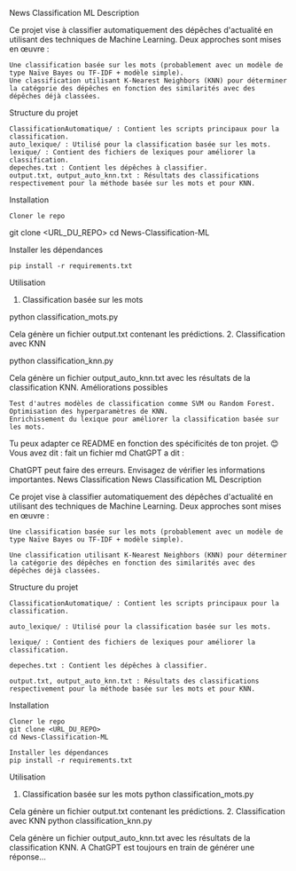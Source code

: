 News Classification ML
Description

Ce projet vise à classifier automatiquement des dépêches d'actualité en utilisant des techniques de Machine Learning. Deux approches sont mises en œuvre :

    Une classification basée sur les mots (probablement avec un modèle de type Naïve Bayes ou TF-IDF + modèle simple).
    Une classification utilisant K-Nearest Neighbors (KNN) pour déterminer la catégorie des dépêches en fonction des similarités avec des dépêches déjà classées.

Structure du projet

    ClassificationAutomatique/ : Contient les scripts principaux pour la classification.
    auto_lexique/ : Utilisé pour la classification basée sur les mots.
    lexique/ : Contient des fichiers de lexiques pour améliorer la classification.
    depeches.txt : Contient les dépêches à classifier.
    output.txt, output_auto_knn.txt : Résultats des classifications respectivement pour la méthode basée sur les mots et pour KNN.

Installation

    Cloner le repo

git clone <URL_DU_REPO>
cd News-Classification-ML

Installer les dépendances

    pip install -r requirements.txt

Utilisation
1. Classification basée sur les mots

python classification_mots.py

Cela génère un fichier output.txt contenant les prédictions.
2. Classification avec KNN

python classification_knn.py

Cela génère un fichier output_auto_knn.txt avec les résultats de la classification KNN.
Améliorations possibles

    Test d'autres modèles de classification comme SVM ou Random Forest.
    Optimisation des hyperparamètres de KNN.
    Enrichissement du lexique pour améliorer la classification basée sur les mots.

Tu peux adapter ce README en fonction des spécificités de ton projet. 😊
Vous avez dit :
fait un fichier md
ChatGPT a dit :


ChatGPT peut faire des erreurs. Envisagez de vérifier les informations importantes.
News Classification
News Classification ML
Description

Ce projet vise à classifier automatiquement des dépêches d'actualité en utilisant des techniques de Machine Learning. Deux approches sont mises en œuvre :

    Une classification basée sur les mots (probablement avec un modèle de type Naïve Bayes ou TF-IDF + modèle simple).

    Une classification utilisant K-Nearest Neighbors (KNN) pour déterminer la catégorie des dépêches en fonction des similarités avec des dépêches déjà classées.

Structure du projet

    ClassificationAutomatique/ : Contient les scripts principaux pour la classification.

    auto_lexique/ : Utilisé pour la classification basée sur les mots.

    lexique/ : Contient des fichiers de lexiques pour améliorer la classification.

    depeches.txt : Contient les dépêches à classifier.

    output.txt, output_auto_knn.txt : Résultats des classifications respectivement pour la méthode basée sur les mots et pour KNN.

Installation

    Cloner le repo
    git clone <URL_DU_REPO>
    cd News-Classification-ML

    Installer les dépendances
    pip install -r requirements.txt

Utilisation
1. Classification basée sur les mots
python classification_mots.py

Cela génère un fichier output.txt contenant les prédictions.
2. Classification avec KNN
python classification_knn.py

Cela génère un fichier output_auto_knn.txt avec les résultats de la classification KNN.
A
ChatGPT est toujours en train de générer une réponse...
